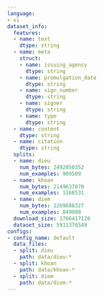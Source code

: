 ```yaml
---
language:
- vi
dataset_info:
  features:
  - name: text
    dtype: string
  - name: meta
    struct:
    - name: issuing_agency
      dtype: string
    - name: promulgation_date
      dtype: string
    - name: sign_number
      dtype: string
    - name: signer
      dtype: string
    - name: type
      dtype: string
  - name: content
    dtype: string
  - name: citation
    dtype: string
  splits:
  - name: dieu
    num_bytes: 2492050352
    num_examples: 909509
  - name: khoan
    num_bytes: 2149637870
    num_examples: 1168531
  - name: diem
    num_bytes: 1269688327
    num_examples: 849900
  download_size: 1766417120
  dataset_size: 5911376549
configs:
- config_name: default
  data_files:
  - split: dieu
    path: data/dieu-*
  - split: khoan
    path: data/khoan-*
  - split: diem
    path: data/diem-*
---
```

